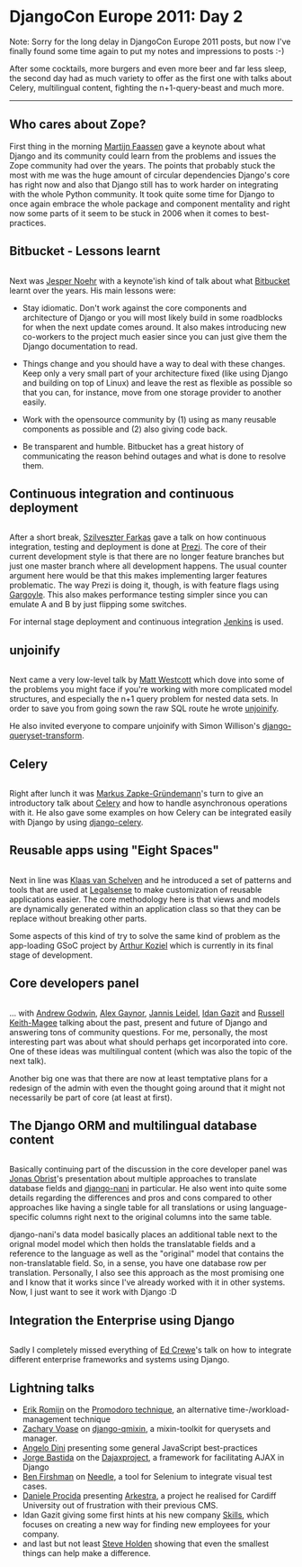 # DjangoCon Europe 2011: Day 2

Note: Sorry for the long delay in DjangoCon Europe 2011 posts, but now I've finally
found some time again to put my notes and impressions to posts :-)

After some cocktails, more burgers and even more beer and far less sleep, the
second day had as much variety to offer as the first one with talks about
Celery, multilingual content, fighting the n+1-query-beast and much more.

---------------------

## Who cares about Zope?

<img
src="http://photos.h10n.me/Conferences/DjangoCon-Europe-2011/i-cfJrkzf/1/S/DSC0279-S.jpg"
alt="" class="left" />First thing in the morning [Martijn
Faassen](http://twitter.com/faassen) gave a keynote about what Django and
its community could learn from the problems and issues the Zope community had
over the years. The points that probably stuck the most with me was the huge
amount of circular dependencies Django's core has right now and also that
Django still has to work harder on integrating with the whole Python
community. It took quite some time for Django to once again embrace the whole
package and component mentality and right now some parts of it seem to be
stuck in 2006 when it comes to best-practices.

## Bitbucket - Lessons learnt

<figure>
    <img src="http://photos.h10n.me/Conferences/DjangoCon-Europe-2011/i-496Z2v6/1/M/DSC0284-M.jpg" alt="" />
</figure>

Next was [Jesper Noehr](http://twitter.com/jespern) with a keynote'ish kind of
talk about what [Bitbucket](http://bitbucket.org) learnt over the years. His
main lessons were:

* Stay idiomatic. Don't work against the core components and architecture of
  Django or you will most likely build in some roadblocks for when the next
  update comes around. It also makes introducing new co-workers to the project
  much easier since you can just give them the Django documentation to read.

* Things change and you should have a way to deal with these changes. Keep
  only a very small part of your architecture fixed (like using Django and
  building on top of Linux) and leave the rest as flexible as possible so that
  you can, for instance, move from one storage provider to another easily.

* Work with the opensource community by (1) using as many reusable components
  as possible and (2) also giving code back.

* Be transparent and humble. Bitbucket has a great history of communicating
  the reason behind outages and what is done to resolve them.

## Continuous integration and continuous deployment

<figure>
    <img src="http://photos.h10n.me/Conferences/DjangoCon-Europe-2011/i-kSDsTJh/1/M/DSC0293-M.jpg" alt="" />
</figure>

After a short break, [Szilveszter Farkas](http://szilveszterfarkas.com/) gave
a talk on how continuous integration, testing and deployment is done at
[Prezi](http://prezi.com). The core of their current development style is that
there are no longer feature branches but just one master branch where all
development happens. The usual counter argument here would be that this makes
implementing larger features problematic. The way Prezi is doing it, though,
is with feature flags using [Gargoyle](https://github.com/disqus/gargoyle).
This also makes performance testing simpler since you can emulate A and B by
just flipping some switches.

For internal stage deployment and continuous integration
[Jenkins](http://jenkins-ci.org/) is used.

## unjoinify

<figure>
<img alt="" src="http://photos.h10n.me/Conferences/DjangoCon-Europe-2011/i-f28h6Xk/1/M/DSC0296-M.jpg" />
</figure>

Next came a very low-level talk by [Matt Westcott](http://matt.west.co.tt/)
which dove into some of the problems you might face if you're working with
more complicated model structures, and especially the n+1 query problem for
nested data sets. In order to save you from going sown the raw SQL route he
wrote [unjoinify](https://github.com/gasman/django-unjoinify).

He also invited everyone to compare unjoinify with Simon Willison's
[django-queryset-transform](https://github.com/simonw/django-queryset-transform/).

## Celery

<figure>
<img src="http://photos.h10n.me/Conferences/DjangoCon-Europe-2011/i-PRSWwfp/0/M/DSC0315-M.jpg" alt="" />
</figure>

Right after lunch it was [Markus Zapke-Gründemann](http://www.keimlink.de/)'s
turn to give an introductory talk about [Celery](http://celeryproject.org/)
and how to handle asynchronous operations with it. He also gave some examples
on how Celery can be integrated easily with Django by using
[django-celery](http://packages.python.org/django-celery/).

## Reusable apps using "Eight Spaces"

<figure>
<img src="http://photos.h10n.me/Conferences/DjangoCon-Europe-2011/i-XQqCvMC/0/M/DSC0320-M.jpg" alt="" />
</figure>

Next in line was [Klaas van Schelven](http://twitter.com/vanschelven) and he introduced a set of patterns and
tools that are used at [Legalsense](http://www.legalsense.nl/) to make
customization of reusable applications easier. The core methodology here is
that views and models are dynamically generated within an application class so
that they can be replace without breaking other parts.

Some aspects of this kind of try to solve the same kind of problem as the
app-loading GSoC project by [Arthur Koziel](http://www.arthurkoziel.com/)
which is currently in its final stage of development.

## Core developers panel

<figure>
<img src="http://photos.h10n.me/Conferences/DjangoCon-Europe-2011/i-44d8xKF/0/M/DSC0338-M.jpg" alt="" />
</figure>

... with [Andrew Godwin](http://www.aeracode.org/), [Alex
Gaynor](http://alexgaynor.net/), [Jannis Leidel](http://twitter.com/jezdez),
[Idan Gazit](http://idan.gazit.me/) and [Russell
Keith-Magee](http://twitter.com/freakboy3742) talking about the past, present
and future of Django and answering tons of community questions. For me,
personally, the most interesting part was about what should perhaps get
incorporated into core. One of these ideas was multilingual content (which was
also the topic of the next talk).

Another big one was that there are now at least temptative plans for a
redesign of the admin with even the thought going around that it might not
necessarily be part of core (at least at first).

## The Django ORM and multilingual database content

<figure>
<img src="http://photos.h10n.me/Conferences/DjangoCon-Europe-2011/i-7kLK8Vt/0/M/DSC0190-M.jpg" alt="" />
</figure>

Basically continuing part of the discussion in the core developer panel was
[Jonas Obrist](http://twitter.com/ojiidotch)'s presentation about multiple
approaches to translate database fields and
[django-nani](https://github.com/ojii/django-nani) in particular.  He also
went into quite some details regarding the differences and pros and cons
compared to other approaches like having a single table for all translations
or using language-specific columns right next to the original columns into the
same table.

django-nani's data model basically places an additional table next to the
orignal model model which then holds the translatable fields and a
reference to the language as well as the "original" model that contains the
non-translatable field. So, in a sense, you have one database row per
translation. Personally, I also see this approach as the most promising one
and I know that it works since I've already worked with it in other systems.
Now, I just want to see it work with Django :D

## Integration the Enterprise using Django

<figure>
<img src="http://photos.h10n.me/Conferences/DjangoCon-Europe-2011/i-VRdDX49/0/M/DSC0362-M.jpg" alt="" />
</figure>

Sadly I completely missed everything of [Ed Crewe](http://www.edcrewe.com/)'s
talk on how to integrate different enterprise frameworks and systems using
Django.

## Lightning talks

* [Erik Romijn](http://blog.solidlinks.nl/) on the [Promodoro technique](http://www.pomodorotechnique.com/),
  an alternative time-/workload-management technique
* [Zachary Voase](http://zacharyvoase.com/) on
  [django-qmixin](https://github.com/zacharyvoase/django-qmixin), a
  mixin-toolkit for querysets and manager.
* [Angelo Dini](https://github.com/FinalAngel) presenting some general JavaScript best-practices
* [Jorge Bastida](http://jorgebastida.com/) on the [Dajaxproject](http://dajaxproject.com/), a framework
  for facilitating AJAX in Django
* [Ben Firshman](http://benfirshman.com/) on [Needle](https://github.com/bfirsh/needle), a tool for
  Selenium to integrate visual test cases.
* [Daniele Procida](http://twitter.com/evildmp) presenting [Arkestra](http://medicine.cf.ac.uk/arkestra/), a
  project he realised for Cardiff University out of frustration with their
  previous CMS.
* Idan Gazit giving some first hints at his new company
  [Skills](http://skillsapp.com/), which focuses on creating a new way for
  finding new employees for your company.
* and last but not least [Steve Holden](http://twitter.com/holdenweb) showing that even the smallest things
  can help make a difference.
